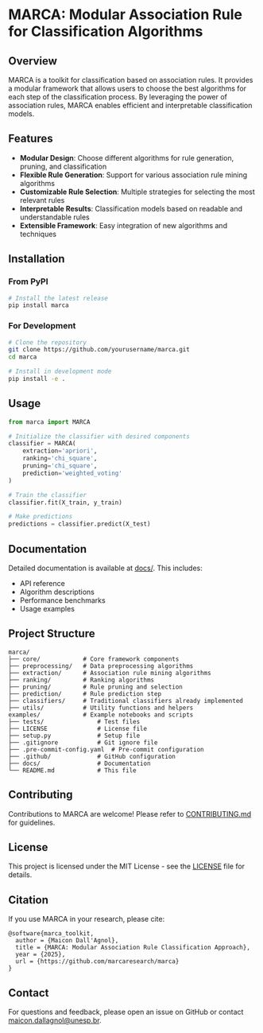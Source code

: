 # MARCA: Modular Association Rule for Classification Algorithms

## Overview

MARCA is a toolkit for classification based on association rules. It provides a modular framework that allows users to choose the best algorithms for each step of the classification process. By leveraging the power of association rules, MARCA enables efficient and interpretable classification models.

## Features

- **Modular Design**: Choose different algorithms for rule generation, pruning, and classification
- **Flexible Rule Generation**: Support for various association rule mining algorithms
- **Customizable Rule Selection**: Multiple strategies for selecting the most relevant rules
- **Interpretable Results**: Classification models based on readable and understandable rules
- **Extensible Framework**: Easy integration of new algorithms and techniques

## Installation

### From PyPI

```bash
# Install the latest release
pip install marca
```

### For Development

```bash
# Clone the repository
git clone https://github.com/yourusername/marca.git
cd marca

# Install in development mode
pip install -e .
```

## Usage

```python
from marca import MARCA

# Initialize the classifier with desired components
classifier = MARCA(
    extraction='apriori',
    ranking='chi_square',
    pruning='chi_square',
    prediction='weighted_voting'
)

# Train the classifier
classifier.fit(X_train, y_train)

# Make predictions
predictions = classifier.predict(X_test)
```

## Documentation

Detailed documentation is available at [docs/](docs/). This includes:

- API reference
- Algorithm descriptions
- Performance benchmarks
- Usage examples

## Project Structure

```
marca/
├── core/            # Core framework components
├── preprocessing/   # Data preprocessing algorithms
├── extraction/      # Association rule mining algorithms
├── ranking/         # Ranking algorithms
├── pruning/         # Rule pruning and selection
├── prediction/      # Rule prediction step
├── classifiers/     # Traditional classifiers already implemented
├── utils/           # Utility functions and helpers
examples/            # Example notebooks and scripts
├── tests/               # Test files
├── LICENSE              # License file
├── setup.py             # Setup file
├── .gitignore           # Git ignore file
├── .pre-commit-config.yaml  # Pre-commit configuration
├── .github/             # GitHub configuration
├── docs/                # Documentation
└── README.md            # This file
```

## Contributing

Contributions to MARCA are welcome! Please refer to [CONTRIBUTING.md](CONTRIBUTING.md) for guidelines.

## License

This project is licensed under the MIT License - see the [LICENSE](LICENSE) file for details.

## Citation

If you use MARCA in your research, please cite:

```
@software{marca_toolkit,
  author = {Maicon Dall'Agnol},
  title = {MARCA: Modular Association Rule Classification Approach},
  year = {2025},
  url = {https://github.com/marcaresearch/marca}
}
```

## Contact

For questions and feedback, please open an issue on GitHub or contact [maicon.dallagnol@unesp.br](mailto:maicon.dallagnol@unesp.br).